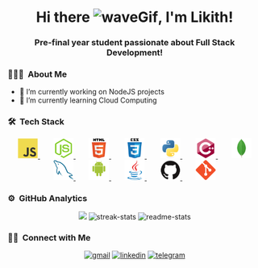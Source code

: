 <h1 align="center">Hi there <img alt="waveGif" src="https://raw.githubusercontent.com/MartinHeinz/MartinHeinz/master/wave.gif" width="30px">,  I'm Likith! </h1>

<h3 align="center">Pre-final year student passionate about Full Stack Development!</h3>

### 👨🏻‍💻 &nbsp;About Me

- 🔭 I’m currently working on NodeJS projects
- 🌱 I’m currently learning Cloud Computing

### 🛠 &nbsp;Tech Stack

<p align="center">
  <a style="padding: 10pt; height: 50pt; width: 500pt;" href="https://developer.mozilla.org/en-US/docs/Web/JavaScript" target="_blank">  <img src="https://raw.githubusercontent.com/devicons/devicon/master/icons/javascript/javascript-original.svg" alt="javascript" width="40" height="40"/> </a>
  <a style="padding: 10pt; height: 50pt; width: 500pt;" href="https://nodejs.org/en/docs/" target="_blank">  <img src="https://raw.githubusercontent.com/devicons/devicon/master/icons/nodejs/nodejs-original.svg" alt="javascript" width="40" height="40"/> </a>
  <a style="padding: 10pt; height: 50pt; width: 500pt;" href="https://www.w3.org/html/" target="_blank"> <img src="https://raw.githubusercontent.com/devicons/devicon/master/icons/html5/html5-original-wordmark.svg" alt="html5" width="40" height="40"/> </a> 
  <a style="padding: 10pt; height: 50pt; width: 500pt;" href="https://www.w3schools.com/css/" target="_blank"> <img src="https://raw.githubusercontent.com/devicons/devicon/master/icons/css3/css3-original-wordmark.svg" alt="css3" width="40" height="40"/> </a>
   <a style="padding: 10pt; height: 50pt; width: 500pt;" href="https://www.python.org" target="_blank"> <img src="https://raw.githubusercontent.com/devicons/devicon/master/icons/python/python-original.svg" alt="python" width="40" height="40"/> </a>
   <a style="padding: 10pt; height: 50pt; width: 500pt;" href="https://www.w3schools.com/cpp/" target="_blank"> <img src="https://raw.githubusercontent.com/devicons/devicon/master/icons/cplusplus/cplusplus-original.svg" alt="cplusplus" width="40" height="40"/> </a>
  <a style="padding: 10pt; height: 50pt; width: 500pt;" href="https://docs.mongodb.com/" target="_blank"> <img src="https://raw.githubusercontent.com/devicons/devicon/master/icons/mongodb/mongodb-original.svg" alt="cplusplus" width="40" height="40"/> </a>
  <a style="padding: 10pt; height: 50pt; width: 500pt;" href="https://www.mysql.com/" target="_blank"> <img src="https://raw.githubusercontent.com/devicons/devicon/master/icons/mysql/mysql-original.svg" alt="cplusplus" width="40" height="40"/> </a>
   <a style="padding: 10pt; height: 50pt; width: 500pt;" href="https://developer.android.com" target="_blank"> <img src="https://raw.githubusercontent.com/devicons/devicon/master/icons/android/android-original-wordmark.svg" alt="android" width="40" height="40"/> </a>
  <a style="padding: 10pt; height: 50pt; width: 500pt;" href="https://www.java.com" target="_blank"> <img src="https://raw.githubusercontent.com/devicons/devicon/master/icons/java/java-original.svg" alt="java" width="40" height="40"/> </a> 
  <a style="padding: 10pt; height: 50pt; width: 500pt;" href="https://github.com/" target="_blank"> <img src="https://raw.githubusercontent.com/devicons/devicon/master/icons/github/github-original.svg" alt="java" width="40" height="40"/> </a> 
  <a style="padding: 10pt; height: 50pt; width: 500pt;" href="https://git-scm.com/" target="_blank"> <img src="https://raw.githubusercontent.com/devicons/devicon/master/icons/git/git-original.svg" alt="java" width="40" height="40"/> </a> 
</p>


### ⚙️ &nbsp;GitHub Analytics

<p align="center">
<!--   <img height="160em" alt="readme-stats" src="https://github-readme-stats.vercel.app/api/?username=Likith2000&count_private=true&theme=tokyonight&showicons=true"/> -->
  <img height="160em" src="https://github-readme-stats-eight-theta.vercel.app/api?username=Likith2000&show_icons=true&theme=radical&include_all_commits=true&count_private=true"/>
  <img height="160em" alt="streak-stats" src="https://github-readme-streak-stats.herokuapp.com/?user=Likith2000&theme=dark"/>
  <img height="160em" alt="readme-stats" src="https://github-readme-stats-eight-theta.vercel.app/api/top-langs/?username=Likith2000&layout=compact&langs_count=8&theme=tokyonight"/>
</p>

### 🤝🏻 &nbsp;Connect with Me

<p align="center">
  <a href="mailto:likithsrinath2000@gmail.com"><img alt="gmail" src="https://img.shields.io/badge/-Mail-black?style=flat&logo=gmail&labelColor=black"></a>
  <a href="https://www.linkedin.com/in/likithsrinath/"><img alt="linkedin" src="https://img.shields.io/badge/-LinkedIn-blue?style=flat&logo=linkedIn&labelColor=blue"></a>
  <a href="https://t.me/likith2000"><img alt="telegram" src="https://img.shields.io/badge/-Telegram-black?style=flat&logo=telegram"></a>
</p>
              

<!--
**Likith2000/Likith2000** is a ✨ _special_ ✨ repository because its `README.md` (this file) appears on your GitHub profile.

- 👯 I’m looking to collaborate on ...
- 🤔 I’m looking for help with ...
- 💬 Ask me about ...
- 📫 How to reach me: ...
- 😄 Pronouns: ...
- ⚡ Fun fact: ...
-->
